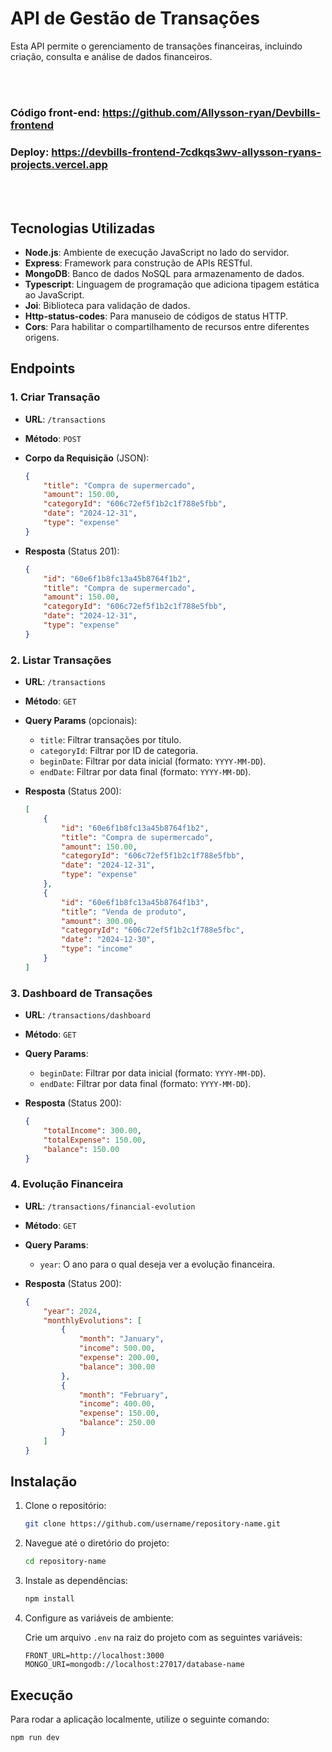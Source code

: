 # API de Gestão de Transações

Esta API permite o gerenciamento de transações financeiras, incluindo criação, consulta e análise de dados financeiros.

<br></br>

### Código front-end: https://github.com/Allysson-ryan/Devbills-frontend
### Deploy: https://devbills-frontend-7cdkqs3wv-allysson-ryans-projects.vercel.app

<br></br>

## Tecnologias Utilizadas

- **Node.js**: Ambiente de execução JavaScript no lado do servidor.
- **Express**: Framework para construção de APIs RESTful.
- **MongoDB**: Banco de dados NoSQL para armazenamento de dados.
- **Typescript**: Linguagem de programação que adiciona tipagem estática ao JavaScript.
- **Joi**: Biblioteca para validação de dados.
- **Http-status-codes**: Para manuseio de códigos de status HTTP.
- **Cors**: Para habilitar o compartilhamento de recursos entre diferentes origens.

## Endpoints

### 1. **Criar Transação**

- **URL**: `/transactions`
- **Método**: `POST`
- **Corpo da Requisição** (JSON):
    ```json
    {
        "title": "Compra de supermercado",
        "amount": 150.00,
        "categoryId": "606c72ef5f1b2c1f788e5fbb",
        "date": "2024-12-31",
        "type": "expense"
    }
    ```

- **Resposta** (Status 201):
    ```json
    {
        "id": "60e6f1b8fc13a45b8764f1b2",
        "title": "Compra de supermercado",
        "amount": 150.00,
        "categoryId": "606c72ef5f1b2c1f788e5fbb",
        "date": "2024-12-31",
        "type": "expense"
    }
    ```

### 2. **Listar Transações**

- **URL**: `/transactions`
- **Método**: `GET`
- **Query Params** (opcionais):
    - `title`: Filtrar transações por título.
    - `categoryId`: Filtrar por ID de categoria.
    - `beginDate`: Filtrar por data inicial (formato: `YYYY-MM-DD`).
    - `endDate`: Filtrar por data final (formato: `YYYY-MM-DD`).

- **Resposta** (Status 200):
    ```json
    [
        {
            "id": "60e6f1b8fc13a45b8764f1b2",
            "title": "Compra de supermercado",
            "amount": 150.00,
            "categoryId": "606c72ef5f1b2c1f788e5fbb",
            "date": "2024-12-31",
            "type": "expense"
        },
        {
            "id": "60e6f1b8fc13a45b8764f1b3",
            "title": "Venda de produto",
            "amount": 300.00,
            "categoryId": "606c72ef5f1b2c1f788e5fbc",
            "date": "2024-12-30",
            "type": "income"
        }
    ]
    ```

### 3. **Dashboard de Transações**

- **URL**: `/transactions/dashboard`
- **Método**: `GET`
- **Query Params**:
    - `beginDate`: Filtrar por data inicial (formato: `YYYY-MM-DD`).
    - `endDate`: Filtrar por data final (formato: `YYYY-MM-DD`).

- **Resposta** (Status 200):
    ```json
    {
        "totalIncome": 300.00,
        "totalExpense": 150.00,
        "balance": 150.00
    }
    ```

### 4. **Evolução Financeira**

- **URL**: `/transactions/financial-evolution`
- **Método**: `GET`
- **Query Params**:
    - `year`: O ano para o qual deseja ver a evolução financeira.

- **Resposta** (Status 200):
    ```json
    {
        "year": 2024,
        "monthlyEvolutions": [
            {
                "month": "January",
                "income": 500.00,
                "expense": 200.00,
                "balance": 300.00
            },
            {
                "month": "February",
                "income": 400.00,
                "expense": 150.00,
                "balance": 250.00
            }
        ]
    }
    ```

## Instalação

1. Clone o repositório:

    ```bash
    git clone https://github.com/username/repository-name.git
    ```

2. Navegue até o diretório do projeto:

    ```bash
    cd repository-name
    ```

3. Instale as dependências:

    ```bash
    npm install
    ```

4. Configure as variáveis de ambiente:

    Crie um arquivo `.env` na raiz do projeto com as seguintes variáveis:

    ```env
    FRONT_URL=http://localhost:3000
    MONGO_URI=mongodb://localhost:27017/database-name
    ```

## Execução

Para rodar a aplicação localmente, utilize o seguinte comando:

```bash
npm run dev
